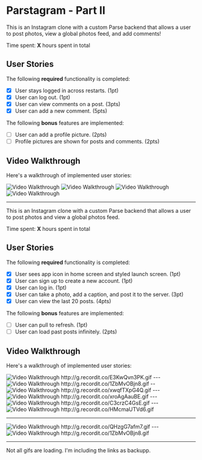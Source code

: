 # Parstagram - Part II

This is an Instagram clone with a custom Parse backend that allows a user to post photos, view a global photos feed, and add comments!

Time spent: **X** hours spent in total

## User Stories

The following **required** functionality is completed:

- [x] User stays logged in across restarts. (1pt)
- [x] User can log out. (1pt)
- [x] User can view comments on a post. (3pts)
- [x] User can add a new comment. (5pts)

The following **bonus** features are implemented:

- [ ] User can add a profile picture. (2pts)
- [ ] Profile pictures are shown for posts and comments. (2pts)

## Video Walkthrough

Here's a walkthrough of implemented user stories:

<img src='http://g.recordit.co/pspUE4zkYe.gif' title='Video Walkthrough' width='' alt='Video Walkthrough' />

<img src='http://g.recordit.co/XIHy5uLS4U.gif' title='Video Walkthrough' width='' alt='Video Walkthrough' />

<img src='http://g.recordit.co/E7oVFDU5CE.gif' title='Video Walkthrough' width='' alt='Video Walkthrough' />

<img src='http://g.recordit.co/1Vaiz3Kksw.gif' title='Video Walkthrough' width='' alt='Video Walkthrough' />










___________________________________________________________________________________________________________________________________________________________________

This is an Instagram clone with a custom Parse backend that allows a user to post photos and view a global photos feed.

Time spent: **X** hours spent in total

## User Stories

The following **required** functionality is completed:

- [x] User sees app icon in home screen and styled launch screen. (1pt)
- [x] User can sign up to create a new account. (1pt)
- [x] User can log in. (1pt)
- [x] User can take a photo, add a caption, and post it to the server. (3pt)
- [x] User can view the last 20 posts. (4pts)

The following **bonus** features are implemented:

- [ ] User can pull to refresh. (1pt)
- [ ] User can load past posts infinitely. (2pts)

## Video Walkthrough

Here's a walkthrough of implemented user stories:

<img src='http://g.recordit.co/E3KwQvn3PK.gif' title='Video Walkthrough' width='' alt='Video Walkthrough' />
http://g.recordit.co/E3KwQvn3PK.gif
---
<img src='http://g.recordit.co/US0AJmPUdB.gif' title='Video Walkthrough' width='' alt='Video Walkthrough' />
http://g.recordit.co/1ZbMvOBjn8.gif
--
<img src='http://g.recordit.co/xwqfTXpG4Q.gif' title='Video Walkthrough' width='' alt='Video Walkthrough' />
http://g.recordit.co/xwqfTXpG4Q.gif
---
<img src='http://g.recordit.co/xroAgAauBE.gif' title='Video Walkthrough' width='' alt='Video Walkthrough' />
http://g.recordit.co/xroAgAauBE.gif
---
<img src='http://g.recordit.co/C3crzC4GsE.gif' title='Video Walkthrough' width='' alt='Video Walkthrough' />
http://g.recordit.co/C3crzC4GsE.gif
---
<img src='http://g.recordit.co/HMcmaUTVd6.gif' title='Video Walkthrough' width='' alt='Video Walkthrough' />
http://g.recordit.co/HMcmaUTVd6.gif










---
<img src='http://g.recordit.co/QHzgG7afm7.gif' title='Video Walkthrough' width='' alt='Video Walkthrough' />
http://g.recordit.co/QHzgG7afm7.gif
---
<img src='http://g.recordit.co/1ZbMvOBjn8.gif' title='Video Walkthrough' width='' alt='Video Walkthrough' />
http://g.recordit.co/1ZbMvOBjn8.gif

---
Not all gifs are loading. I'm including the links as backupp.


